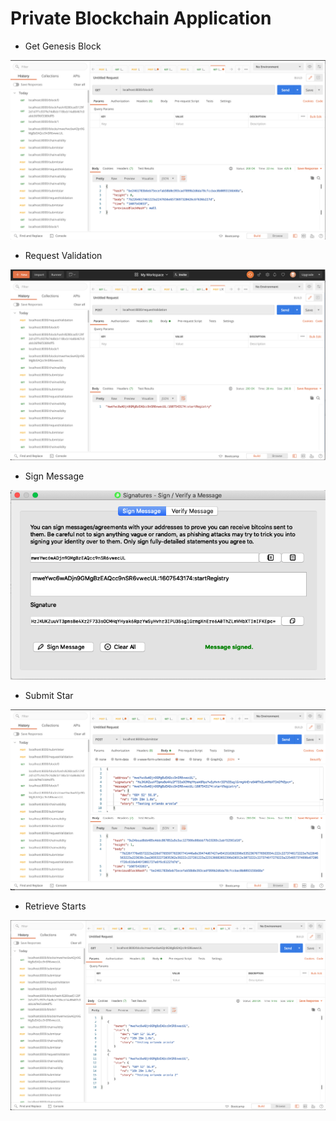 # Private Blockchain Application

- Get Genesis Block

![](images/image1.png)

- Request Validation

![](images/image2.png)

- Sign Message

![](images/image3.png)

- Submit Star

![](images/image4.png)

- Retrieve Starts

![](images/image5.png)
